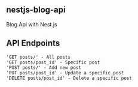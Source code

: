 ## nestjs-blog-api

Blog Api with Nest.js

## API Endpoints

    'GET posts/' - All posts
    'GET posts/post_id' - Specific post
    'POST posts/' - Add new post
    'PUT posts/post_id' - Update a specific post
    'DELETE posts/post_id' - Delete a specific post
